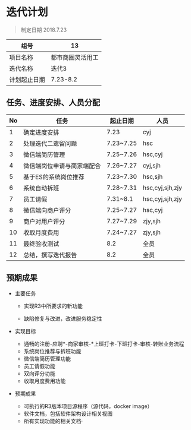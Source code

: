 # 迭代计划

> 制定日期 2018.7.23

| 组号         | 13               |
| ------------ | ---------------- |
| 项目名称     | 都市商圈灵活用工 |
| 迭代名称     | 迭代3            |
| 计划起止日期 | 7.23-8.2         |

## 任务、进度安排、人员分配

| No   | 任务                               | 起止日期  | 人员        |
| ---- | ---------------------------------- | --------- | ----------- |
| 1    | 确定进度安排                       | 7.23      | cyj         |
| 2    | 处理迭代二遗留问题      | 7.23~7.25 | hsc         |
| 3    | 微信端简历管理 | 7.25~7.26 | hsc,cyj  |
| 4    | 微信端岗位申请与商家端配合         | 7.26~7.27 | cyj,sjh     |
| 5    | 基于ES的系统岗位推荐               | 7.23~7.30 | hsc,sjh |
| 6    | 系统自动拆班               | 7.28~7.31 | hsc,cyj,sjh,zjy |
| 7    | 员工请假                           | 7.31~8.1 | hsc,cyj,sjh,zjy |
| 8    | 微信端向商户评分             | 7.25~7.27 | hsc,cyj |
| 9 | 商户对用户评分 | 7.27~7.29 | zjy,sjh |
| 10  | 收取月度费用 | 7.24~7.27 | zjy,sjh     |
| 11   | 最终验收测试                       | 8.2   | 全员        |
| 12   | 总结，撰写迭代报告                 | 8.2    | 全员        |

## 预期成果

- 主要任务
  - 实现R3中所要求的新功能
  
    
  
  - 缺陷修复与改进，改进服务稳定性
  
- 实现目标
  
  - 通畅的注册-应聘*-商家审核-*上班打卡-下班打卡-审核-转账业务流程
  - 系统岗位推荐与拆班功能
  - 微信端简历管理功能
  - 员工请假功能
  - 双向评分功能
  - 收取月度费用功能
  
- 预期成果
  - 可执行的R3版本项目源程序（源代码，docker image）
  - 软件文档，包括软件架构设计相关视图
  - 所有实现功能的相关文档·
